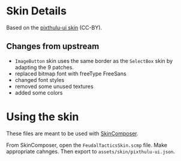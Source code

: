 # Skin Details

Based on the [pixthulu-ui skin](https://github.com/czyzby/gdx-skins/tree/master/pixthulhu) (CC-BY).

## Changes from upstream

 * `ImageButton` skin uses the same border as the `SelectBox` skin by adapting the 9 patches.
 * replaced bitmap font with freeType FreeSans
 * changed font styles
 * removed some unused textures
 * added some colors

# Using the skin

These files are meant to be used with [SkinComposer](https://github.com/raeleus/skin-composer).

From SkinComposer, open the `FeudalTacticsSkin.scmp` file. Make appropriate cahnges. Then export to `assets/skin/pixthulu-ui.json`.
